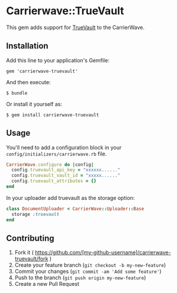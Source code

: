 # Carrierwave::TrueVault

This gem adds support for [TrueVault](https://truevault.com) to the CarrierWave.

## Installation

Add this line to your application's Gemfile:

    gem 'carrierwave-truevault'

And then execute:

    $ bundle

Or install it yourself as:

    $ gem install carrierwave-truevault

## Usage

You'll need to add a configuration block in your ```
config/initializers/carrierwave.rb ``` file.

```ruby
CarrierWave.configure do |config|
  config.truevault_api_key = "xxxxxx......"
  config.truevault_vault_id = "xxxxx......"
  config.truevault_attributes = {}
end
```

In your uploader add truevault as the storage option:

```ruby
class DocumentUploader < CarrierWave::Uploader::Base
  storage :truevault
end
```

## Contributing

1. Fork it ( https://github.com/[my-github-username]/carrierwave-truevault/fork )
2. Create your feature branch (`git checkout -b my-new-feature`)
3. Commit your changes (`git commit -am 'Add some feature'`)
4. Push to the branch (`git push origin my-new-feature`)
5. Create a new Pull Request
